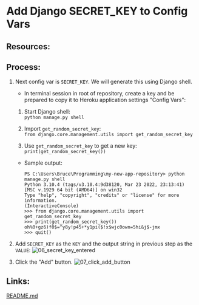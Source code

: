 # Add Django SECRET_KEY to Config Vars

## Resources:

## Process:

1. Next config var is `SECRET_KEY`. We will generate this using Django shell.
    * In terminal session in root of repository, create a key and be prepared to copy it to Heroku application settings "Config Vars":
    
    1. Start Django shell:  
    `python manage.py shell`
    
    1. Import `get_random_secret_key`:  
    `from django.core.management.utils import get_random_secret_key`
    
    1. Use `get_random_secret_key` to get a new key:  
    `print(get_random_secret_key())`
    * Sample output:
        ```
        PS C:\Users\Bruce\Programming\my-new-app-repository> python manage.py shell
        Python 3.10.4 (tags/v3.10.4:9d38120, Mar 23 2022, 23:13:41) [MSC v.1929 64 bit (AMD64)] on win32
        Type "help", "copyright", "credits" or "license" for more information.
        (InteractiveConsole)
        >>> from django.core.management.utils import get_random_secret_key
        >>> print(get_random_secret_key())
        oh%0+gz6)f0$=^y8y!p45+*y1pi($!x$wjc0own=5hi&j$-jmx
        >>> quit()
        ```

1. Add `SECRET_KEY` as the `KEY` and the output string in previous step as the `VALUE`:
![06_secret_key_entered](https://user-images.githubusercontent.com/47562501/174795061-4b17b4a7-b783-4172-9fed-d8d2db22ad31.png)

1. Click the "Add" button.
![07_click_add_button](https://user-images.githubusercontent.com/47562501/174795089-40708467-30fe-4d36-bf96-f09e5dcb3713.png)


## Links:
[README.md](../README.md)